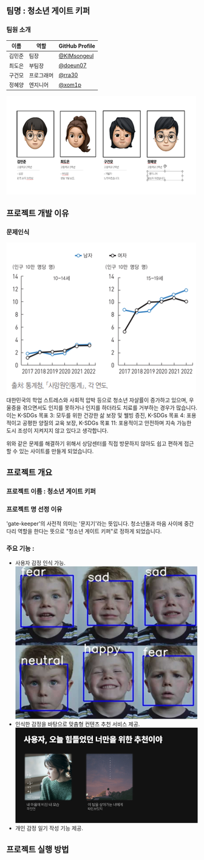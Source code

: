 ## 팀명 : 청소년 게이트 키퍼
### 팀원 소개
| 이름 | 역할 | GitHub Profile |
|------|------|---------|
| 김민준 | 팀장 | [@KIMsongeul](https://github.com/KIMsongeul)|
| 최도은 | 부팀장 | [@doeun07](https://github.com/doeun07) |
| 구건모 | 프로그래머 | [@rra30](https://github.com/rra30) |
| 정혜양 | 엔지니어 | [@xom1p](https://github.com/xom1p) |

<img src="./assets/team.png" width="500" height="260"></img> <br>

## 프로젝트 개발 이유
### 문제인식
<img src="./assets/청소년자살률_근거자료.png" width="500" height="400"></img> <br>
대한민국의 학업 스트레스와 사회적 압박 등으로 청소년 자살률이 증가하고 있으며, 우울증을 겪으면서도 인지를 못하거나 인지를 하더라도 치료를 거부하는 경우가 많습니다.
이는 K-SDGs 목표 3: 모두를 위한 건강한 삶 보장 및 웰빙 증진, K-SDGs 목표 4: 포용적이고 공평한 양질의 교육 보장, K-SDGs 목표 11: 포용적이고 안전하며 지속 가능한 도시 조성이 지켜지지 않고 있다고 생각합니다.

위와 같은 문제를 해결하기 위해서 상담센터를 직접 방문하지 않아도 쉽고 편하게 접근할 수 있는 사이트를 만들게 되었습니다.

## 프로젝트 개요
### 프로젝트 이름 : 청소년 게이트 키퍼
### 프로젝트 명 선정 이유
'gate-keeper'의 사전적 의미는 '문지기'라는 뜻입니다. 청소년들과 마음 사이에 중간 다리 역할을 한다는 뜻으로 "청소년 게이트 키퍼"로 정하게 되었습니다.
### 주요 기능 :
- 사용자 감정 인식 가능. <br>
<img src="./assets/face.png" width="500" height="400"></img> <br>
- 인식한 감정을 바탕으로 맞춤형 컨텐츠 추천 서비스 제공. <br>
<img src="./assets/ex_UI.png" width="500" height="250"></img> <br>
- 개인 감정 일기 작성 기능 제공.

## 프로젝트 실행 방법
